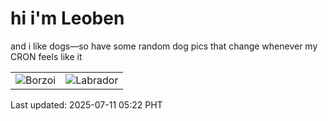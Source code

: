 # hi i'm Leoben

and i like dogs—so have some random dog pics that change whenever my CRON feels like it

|  |  |
|--------|----------|
| ![Borzoi](https://random-dog-vercel.vercel.app/api/random-borzoi?v=1752182523) | ![Labrador](https://random-dog-vercel.vercel.app/api/random-labrador?v=1752182523) |

Last updated: 2025-07-11 05:22 PHT
